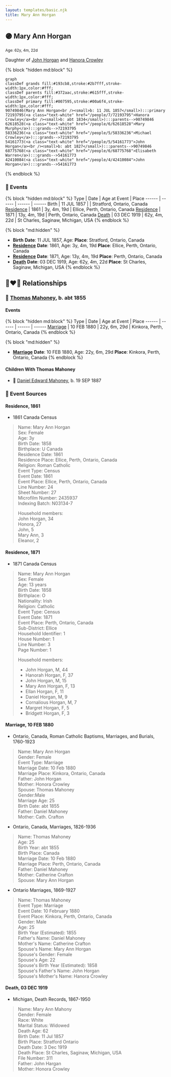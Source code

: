 ```yaml
---
layout: templates/basic.njk
title: Mary Ann Horgan
---
```

## 🟣 Mary Ann Horgan
<small>Age: 62y, 4m, 22d</small>

Daughter of [John Horgan](/people/5/54161773) and [Hanora Crowley](/people/7/72193795)

{% block "hidden md:block" %}
```mermaid
graph
classDef grands fill:#193cb8,stroke:#2b7fff,stroke-width:1px,color:#fff;
classDef parents fill:#372aac,stroke:#615fff,stroke-width:1px,color:#fff;
classDef primary fill:#007595,stroke:#00a6f4,stroke-width:1px,color:#fff;
90749846(Mary Ann Horgan<br /><small>b: 11 JUL 1857</small>):::primary
72193795(<a class="text-white" href="/people/7/72193795">Hanora Crowley</a><br /><small>b: abt 1834</small>):::parents-->90749846
62618528(<a class="text-white" href="/people/6/62618528">Mary Murphy</a>):::grands-->72193795
58336236(<a class="text-white" href="/people/5/58336236">Michael Crowley</a>):::grands-->72193795
54161773(<a class="text-white" href="/people/5/54161773">John Horgan</a><br /><small>b: abt 1827</small>):::parents-->90749846
68775768(<a class="text-white" href="/people/6/68775768">Elisabeth Warren</a>):::grands-->54161773
42410084(<a class="text-white" href="/people/4/42410084">John Horgan</a>):::grands-->54161773
```
{% endblock %}

### 📆 Events

{% block "hidden md:block" %}
Type | Date | Age at Event | Place
------ | ------ | ------ | ------
Birth | 11 JUL 1857 |  | Stratford, Ontario, Canada
[Residence](#event-event-0) | 1861 | 3y, 4m, 19d | Ellice, Perth, Ontario, Canada
[Residence](#event-event-1) | 1871 | 13y, 4m, 19d | Perth, Ontario, Canada
[Death](#event-event-6) | 03 DEC 1919 | 62y, 4m, 22d | St Charles, Saginaw, Michigan, USA
{% endblock %}

{% block "md:hidden" %}
- **Birth**
**Date**: 11 JUL 1857, Age:
**Place**: Stratford, Ontario, Canada
- **[Residence](#event-event-0)**
**Date**: 1861, Age: 3y, 4m, 19d
**Place**: Ellice, Perth, Ontario, Canada
- **[Residence](#event-event-1)**
**Date**: 1871, Age: 13y, 4m, 19d
**Place**: Perth, Ontario, Canada
- **[Death](#event-event-6)**
**Date**: 03 DEC 1919, Age: 62y, 4m, 22d
**Place**: St Charles, Saginaw, Michigan, USA
{% endblock %}

## 👩‍❤️‍👨 Relationships

### 🔵 [Thomas Mahoney](/people/4/41476460), b. abt 1855

#### Events

{% block "hidden md:block" %}
Type | Date | Age at Event | Place
------ | ------ | ------ | ------
[Marriage](#event-family-0-event-0) | 10 FEB 1880 | 22y, 6m, 29d | Kinkora, Perth, Ontario, Canada
{% endblock %}

{% block "md:hidden" %}
- **[Marriage](#event-family-0-event-0)**
**Date**: 10 FEB 1880, Age: 22y, 6m, 29d
**Place**: Kinkora, Perth, Ontario, Canada
{% endblock %}

#### Children With Thomas Mahoney
* 🔵 [Daniel Edward Mahoney](/people/2/24117676), b. 19 SEP 1887
### 📰 Event Sources

#### <a id="event-event-0"></a> Residence, 1861
* 1861 Canada Census
>   
  > Name: Mary Ann Horgan  
  > Sex: Female  
  > Age: 3y  
  > Birth Date: 1858  
  > Birthplace: U Canada  
  > Residence Date: 1861  
  > Residence Place: Ellice, Perth, Ontario, Canada  
  > Religion: Roman Catholic  
  > Event Type: Census  
  > Event Date: 1861  
  > Event Place: Ellice, Perth, Ontario, Canada  
  > Line Number: 24  
  > Sheet Number: 27  
  > Microfilm Number: 2435937  
  > Indexing Batch: N03134-7  
  >   
  > Household members:  
  > John Horgan, 34  
  > Honora, 27  
  > John, 5  
  > Mary Ann, 3  
  > Eleanor, 2  
  >

#### <a id="event-event-1"></a> Residence, 1871
* 1871 Canada Census
>   
  > Name: Mary Ann Horgan  
  > Sex: Female  
  > Age: 13 years  
  > Birth Date: 1858  
  > Birthplace: O  
  > Nationality: Irish  
  > Religion: Catholic  
  > Event Type: Census  
  > Event Date: 1871  
  > Event Place: Perth, Ontario, Canada  
  > Sub-District: Ellice  
  > Household Identifier: 1  
  > House Number: 1  
  > Line Number: 3  
  > Page Number: 1  
  >   
  > Household members:  
  > - John Horgan, M, 44  
  > - Hanorah Horgan, F, 37  
  > - John Horgan, M, 15  
  > - Mary Ann Horgan, F, 13  
  > - Ellan Horgan, F, 11  
  > - Daniel Horgan, M, 9  
  > - Cornalious Horgan, M, 7  
  > - Margret Horgan, F, 5  
  > - Bridgett Horgan, F, 3  
  >

#### <a id="event-family-0-event-0"></a> Marriage, 10 FEB 1880
* Ontario, Canada, Roman Catholic Baptisms, Marriages, and Burials, 1760-1923
>   
  > Name: Mary Ann Horgan  
  > Gender: Female  
  > Event Type: Marriage  
  > Marriage Date: 10 Feb 1880  
  > Marriage Place: Kinkora, Ontario, Canada  
  > Father: John Horgan  
  > Mother: Honora Crowley  
  > Spouse: Thomas Mahoney  
  > Gender:Male  
  > Marriage Age: 25  
  > Birth Date: abt 1855  
  > Father: Daniel Mahoney  
  > Mother: Cath. Crafton
* Ontario, Canada, Marriages, 1826-1936
>   
  > Name: Thomas Mahoney  
  > Age: 25  
  > Birth Year: abt 1855  
  > Birth Place: Canada  
  > Marriage Date: 10 Feb 1880  
  > Marriage Place: Perth, Ontario, Canada  
  > Father: Daniel Mahoney  
  > Mother: Catherine Crafton  
  > Spouse: Mary Ann Horgan
* Ontario Marriages, 1869-1927
>   
  > Name: Thomas Mahoney  
  > Event Type: Marriage  
  > Event Date: 10 February 1880  
  > Event Place: Kinkora, Perth, Ontario, Canada  
  > Gender: Male  
  > Age: 25  
  > Birth Year (Estimated): 1855  
  > Father's Name: Daniel Mahoney  
  > Mother's Name: Catherine Crafton  
  > Spouse's Name: Mary Ann Horgan  
  > Spouse's Gender: Female  
  > Spouse's Age: 22  
  > Spouse's Birth Year (Estimated): 1858  
  > Spouse's Father's Name: John Horgan  
  > Spouse's Mother's Name: Hanora Crowley

#### <a id="event-event-6"></a> Death, 03 DEC 1919
* Michigan, Death Records, 1867-1950
>   
  > Name: Mary Ann Mahony  
  > Gender: Female  
  > Race: White  
  > Marital Status: Widowed  
  > Death Age: 62  
  > Birth Date: 11 Jul 1857  
  > Birth Place: Stratford Ontario  
  > Death Date: 3 Dec 1919  
  > Death Place: St Charles, Saginaw, Michigan, USA  
  > File Number: 311  
  > Father: John Hargan  
  > Mother: Honora Crowley